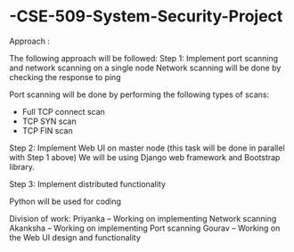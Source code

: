 # -CSE-509-System-Security-Project


Approach :

The following approach will be followed:
Step 1: Implement port scanning and network scanning on a single node
Network scanning will be done by checking the response to ping

Port scanning will be done by performing the following types of scans:
- Full TCP connect scan
- TCP SYN scan
- TCP FIN scan

Step 2: Implement Web UI on master node (this task will be done in parallel with Step 1 above)
We will be using Django web framework and Bootstrap library.

Step 3: Implement distributed functionality

Python will be used for coding

Division of work:
Priyanka – Working on implementing Network scanning
Akanksha – Working on implementing Port scanning
Gourav – Working on the Web UI design and functionality
